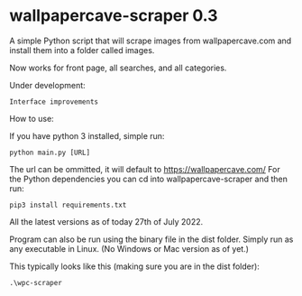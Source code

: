 # wallpapercave-scraper 0.3

A simple Python script that will scrape images from wallpapercave.com and install them into a folder called images.

Now works for front page, all searches, and all categories.

Under development:

    Interface improvements


How to use:

If you have python 3 installed, simple run:

    python main.py [URL]

The url can be ommitted, it will default to https://wallpapercave.com/
For the Python dependencies you can cd into wallpapercave-scraper and then run:

    pip3 install requirements.txt
    
    

All the latest versions as of today 27th of July 2022.


Program can also be run using the binary file in the dist folder. Simply run as any executable in Linux. (No Windows or Mac version as of yet.)

This typically looks like this (making sure you are in the dist folder):

    .\wpc-scraper
